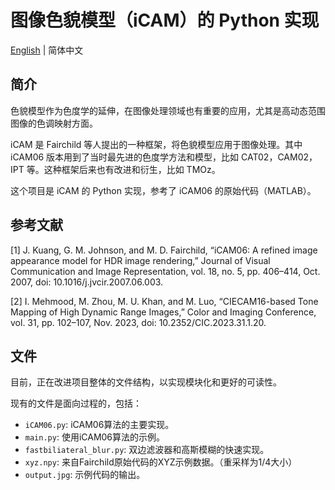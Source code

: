 # 图像色貌模型（iCAM）的 Python 实现

[English](ReadMe.md) | 简体中文

## 简介

色貌模型作为色度学的延伸，在图像处理领域也有重要的应用，尤其是高动态范围图像的色调映射方面。

iCAM 是 Fairchild 等人提出的一种框架，将色貌模型应用于图像处理。其中 iCAM06 版本用到了当时最先进的色度学方法和模型，比如 CAT02，CAM02，IPT 等。这种框架后来也有改进和衍生，比如 TMOz。

这个项目是 iCAM 的 Python 实现，参考了 iCAM06 的原始代码（MATLAB）。

## 参考文献

[1] J. Kuang, G. M. Johnson, and M. D. Fairchild, “iCAM06: A refined image appearance model for HDR image rendering,” Journal of Visual Communication and Image Representation, vol. 18, no. 5, pp. 406–414, Oct. 2007, doi: 10.1016/j.jvcir.2007.06.003.

[2] I. Mehmood, M. Zhou, M. U. Khan, and M. Luo, “CIECAM16-based Tone Mapping of High Dynamic Range Images,” Color and Imaging Conference, vol. 31, pp. 102–107, Nov. 2023, doi: 10.2352/CIC.2023.31.1.20.

## 文件

目前，正在改进项目整体的文件结构，以实现模块化和更好的可读性。

现有的文件是面向过程的，包括：

- `iCAM06.py`: iCAM06算法的主要实现。
- `main.py`: 使用iCAM06算法的示例。
- `fastbiliateral_blur.py`: 双边滤波器和高斯模糊的快速实现。
- `xyz.npy`: 来自Fairchild原始代码的XYZ示例数据。（重采样为1/4大小）
- `output.jpg`: 示例代码的输出。
